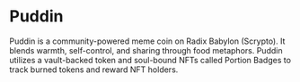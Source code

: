 # Puddin
Puddin is a community-powered meme coin on Radix Babylon (Scrypto). It blends warmth, self-control, and sharing through food metaphors. Puddin utilizes a vault-backed token and soul-bound NFTs called Portion Badges to track burned tokens and reward NFT holders.
